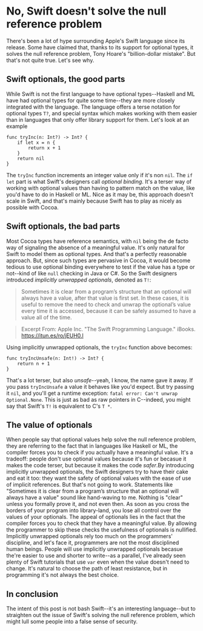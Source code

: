 # No, Swift doesn't solve the null reference problem

There's been a lot of hype surrounding Apple's Swift language since its release.
Some have claimed that, thanks to its support for optional types, it solves the
null reference problem, Tony Hoare's "billion-dollar mistake". But that's not
quite true. Let's see why.

## Swift optionals, the good parts

While Swift is not the first language to have optional types--Haskell and ML
have had optional types for quite some time--they are more closely integrated
with the language. The language offers a terse notation for optional types `T?`,
and special syntax which makes working with them easier than in languages that
only offer library support for them. Let's look at an example

    func tryInc(n: Int?) -> Int? {
        if let x = n {
            return x + 1
        }
        return nil
    }

The `tryInc` function increments an integer value only if it's non `nil`. The
`if let` part is what Swift's designers call _optional binding_. It's a terser
way of working with optional values than having to pattern match on the value,
like you'd have to do in Haskell or ML. Nice as it may be, this approach doesn't
scale in Swift, and that's mainly because Swift has to play as nicely as
possible with Cocoa.

## Swift optionals, the bad parts

Most Cocoa types have reference semantics, with `nil` being the de facto way of
signaling the absence of a meaningful value. It's only natural for Swift to
model them as optional types. And that's a perfectly reasonable approach. But,
since such types are pervasive in Cocoa, it would become tedious to use optional
binding everywhere to test if the value has a type or not--kind of like
`null` checking in Java or C#. So the Swift designers introduced _implicitly
unwrapped optionals_, denoted as `T!`:

> Sometimes it is clear from a program’s structure that an optional will always
> have a value, after that value is first set. In these cases, it is useful to
> remove the need to check and unwrap the optional’s value every time it is
> accessed, because it can be safely assumed to have a value all of the time.

> Excerpt From: Apple Inc. "The Swift Programming Language." iBooks. https://itun.es/ro/jEUH0.l

Using implicitly unwrapped optionals, the `tryInc` function above becomes:

    func tryIncUnsafe(n: Int!) -> Int? {
        return n + 1
    }

That's a lot terser, but also _unsafe_--yeah, I know, the name gave it away. If
you pass `tryIncUnsafe` a value it behaves like you'd expect. But try passing it
`nil`, and you'll get a runtime exception: `fatal error: Can't unwrap Optional.None`.
This is just as bad as raw pointers in C--indeed, you might say that Swift's
`T!` is equivalent to C's `T *`.

## The value of optionals

When people say that optional values help solve the null reference problem, they
are referring to the fact that in languages like Haskell or ML, the compiler
forces you to check if you actually have a meaningful value. It's a tradeoff:
people don't use optional values because it's fun or becasue it makes the code
terser, but because it makes the code _safer_.By introducing implicitly
unwrapped optionals, the Swift designers try to have their cake and eat it too:
they want the safety of optional values with the ease of use of implicit
references. But that's not going to work. Statements like "Sometimes it is clear
from a program’s structure that an optional will always have a value" sound like
hand-waving to me. Nothing is "clear" unless you formally prove it, and not even
then. As soon as you cross the borders of your program into library-land, you
lose all control over the values of your optionals. The appeal of optionals lies
in the fact that the compiler forces you to check that they have a meaningful
value. By allowing the programmer to skip these checks the usefulness of
optionals is nullified. Implicitly unwrapped optionals rely too much on the
programmers' discipline, and let's face it, programmers are not the most
disciplined human beings. People will use implicitly unwrapped optionals becasue
the're easier to use and shorter to write--as a parallel, I've already seen
plenty of Swift tutorials that use `var` even when the value doesn't need to
change. It's natural to choose the path of least resistance, but in programming
it's not always the best choice.

## In conclusion

The intent of this post is not bash Swift--it's an interesting language--but to
straighten out the issue of Swift's solving the null reference problem, which
might lull some people into a false sense of security.